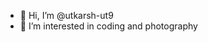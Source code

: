 - 👋 Hi, I’m @utkarsh-ut9 
- 👀 I’m interested in coding and photography

<!---
utkarsh-ut9/utkarsh-ut9 is a ✨ special ✨ repository because its `README.md` (this file) appears on your GitHub profile.
You can click the Preview link to take a look at your changes.
--->
